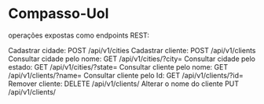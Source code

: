 # Compasso-Uol

operações expostas como endpoints REST:

Cadastrar cidade: POST /api/v1/cities
Cadastrar cliente: POST /api/v1/clients
Consultar cidade pelo nome: GET /api/v1/cities/?city=<NOME DA CIDADE>
Consultar cidade pelo estado: GET /api/v1/cities/?state=<ESTADO DA CIDADE>
Consultar cliente pelo nome: GET /api/v1/clients/?name=<NOME DO CLIENTE>
Consultar cliente pelo Id: GET /api/v1/clients/?id=<ID DO CLIENTE>
Remover cliente: DELETE /api/v1/clients/<ID DO CLIENTE>
Alterar o nome do cliente PUT /api/v1/clients/<ID DO CLIENTE>

